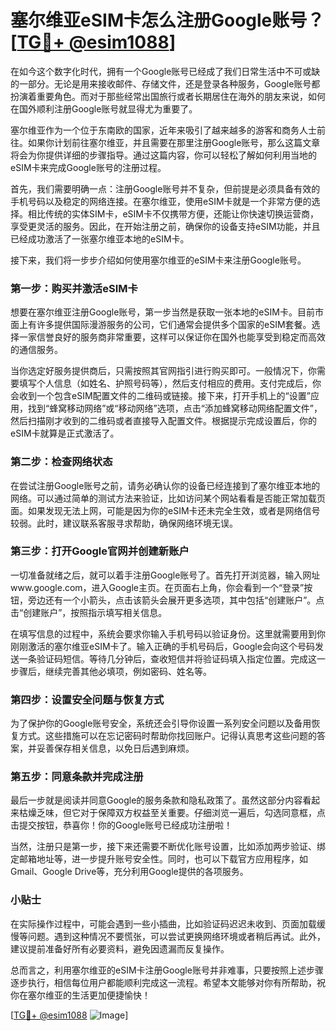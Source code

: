 # 塞尔维亚eSIM卡怎么注册Google账号？[[TG💪+ @esim1088](https://t.me/s/esim1088)]

在如今这个数字化时代，拥有一个Google账号已经成了我们日常生活中不可或缺的一部分。无论是用来接收邮件、存储文件，还是登录各种服务，Google账号都扮演着重要角色。而对于那些经常出国旅行或者长期居住在海外的朋友来说，如何在国外顺利注册Google账号就显得尤为重要了。

塞尔维亚作为一个位于东南欧的国家，近年来吸引了越来越多的游客和商务人士前往。如果你计划前往塞尔维亚，并且需要在那里注册Google账号，那么这篇文章将会为你提供详细的步骤指导。通过这篇内容，你可以轻松了解如何利用当地的eSIM卡来完成Google账号的注册过程。

首先，我们需要明确一点：注册Google账号并不复杂，但前提是必须具备有效的手机号码以及稳定的网络连接。在塞尔维亚，使用eSIM卡就是一个非常方便的选择。相比传统的实体SIM卡，eSIM卡不仅携带方便，还能让你快速切换运营商，享受更灵活的服务。因此，在开始注册之前，确保你的设备支持eSIM功能，并且已经成功激活了一张塞尔维亚本地的eSIM卡。

接下来，我们将一步步介绍如何使用塞尔维亚的eSIM卡来注册Google账号。

### 第一步：购买并激活eSIM卡

想要在塞尔维亚注册Google账号，第一步当然是获取一张本地的eSIM卡。目前市面上有许多提供国际漫游服务的公司，它们通常会提供多个国家的eSIM套餐。选择一家信誉良好的服务商非常重要，这样可以保证你在国外也能享受到稳定而高效的通信服务。

当你选定好服务提供商后，只需按照其官网指引进行购买即可。一般情况下，你需要填写个人信息（如姓名、护照号码等），然后支付相应的费用。支付完成后，你会收到一个包含eSIM配置文件的二维码或链接。接下来，打开手机上的“设置”应用，找到“蜂窝移动网络”或“移动网络”选项，点击“添加蜂窝移动网络配置文件”，然后扫描刚才收到的二维码或者直接导入配置文件。根据提示完成设置后，你的eSIM卡就算是正式激活了。

### 第二步：检查网络状态

在尝试注册Google账号之前，请务必确认你的设备已经连接到了塞尔维亚本地的网络。可以通过简单的测试方法来验证，比如访问某个网站看看是否能正常加载页面。如果发现无法上网，可能是因为你的eSIM卡还未完全生效，或者是网络信号较弱。此时，建议联系客服寻求帮助，确保网络环境无误。

### 第三步：打开Google官网并创建新账户

一切准备就绪之后，就可以着手注册Google账号了。首先打开浏览器，输入网址www.google.com，进入Google主页。在页面右上角，你会看到一个“登录”按钮，旁边还有一个小箭头，点击该箭头会展开更多选项，其中包括“创建账户”。点击“创建账户”，按照指示填写相关信息。

在填写信息的过程中，系统会要求你输入手机号码以验证身份。这里就需要用到你刚刚激活的塞尔维亚eSIM卡了。输入正确的手机号码后，Google会向这个号码发送一条验证码短信。等待几分钟后，查收短信并将验证码填入指定位置。完成这一步骤后，继续完善其他必填项，例如密码、姓名等。

### 第四步：设置安全问题与恢复方式

为了保护你的Google账号安全，系统还会引导你设置一系列安全问题以及备用恢复方式。这些措施可以在忘记密码时帮助你找回账户。记得认真思考这些问题的答案，并妥善保存相关信息，以免日后遇到麻烦。

### 第五步：同意条款并完成注册

最后一步就是阅读并同意Google的服务条款和隐私政策了。虽然这部分内容看起来枯燥乏味，但它对于保障双方权益至关重要。仔细浏览一遍后，勾选同意框，点击提交按钮，恭喜你！你的Google账号已经成功注册啦！

当然，注册只是第一步，接下来还需要不断优化账号设置，比如添加两步验证、绑定邮箱地址等，进一步提升账号安全性。同时，也可以下载官方应用程序，如Gmail、Google Drive等，充分利用Google提供的各项服务。

### 小贴士

在实际操作过程中，可能会遇到一些小插曲，比如验证码迟迟未收到、页面加载缓慢等问题。遇到这种情况不要慌张，可以尝试更换网络环境或者稍后再试。此外，建议提前准备好所有必要资料，避免因遗漏而反复操作。

总而言之，利用塞尔维亚的eSIM卡注册Google账号并非难事，只要按照上述步骤逐步执行，相信每位用户都能顺利完成这一流程。希望本文能够对你有所帮助，祝你在塞尔维亚的生活更加便捷愉快！

[[TG💪+ @esim1088](https://t.me/s/esim1088) ![Image](https://i.postimg.cc/4NQfJmqS/Snipaste-2025-05-13-00-14-12.png)]